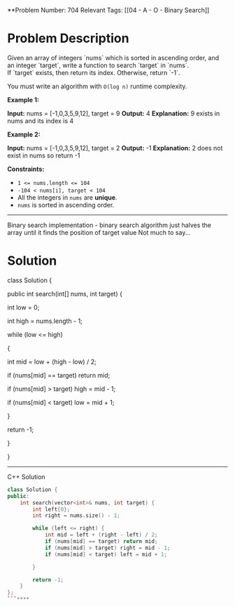 **Problem Number: 704
Relevant Tags: [[04 - A - O - Binary Search]]
<h1> Problem Description </h1>
Given an array of integers `nums` which is sorted in ascending order, and an integer `target`, write a function to search `target` in `nums`. If `target` exists, then return its index. Otherwise, return `-1`.

You must write an algorithm with `O(log n)` runtime complexity.

**Example 1:**

**Input:** nums = [-1,0,3,5,9,12], target = 9
**Output:** 4
**Explanation:** 9 exists in nums and its index is 4

**Example 2:**

**Input:** nums = [-1,0,3,5,9,12], target = 2
**Output:** -1
**Explanation:** 2 does not exist in nums so return -1

**Constraints:**

- `1 <= nums.length <= 104`
- `-104 < nums[i], target < 104`
- All the integers in `nums` are **unique**.
- `nums` is sorted in ascending order.

-----

Binary search implementation - binary search algorithm just halves the array until it finds the position of target value
Not much to say...
<h1> Solution </h1>
class Solution {

public int search(int[] nums, int target) {

int low = 0;

int high = nums.length - 1;

  

while (low <= high)

{

int mid = low + (high - low) / 2;

if (nums[mid] == target) return mid;

if (nums[mid] > target) high = mid - 1;

if (nums[mid] < target) low = mid + 1;

}

return -1;

}

}

----
C++ Solution
```cpp
class Solution {
public:
    int search(vector<int>& nums, int target) {
        int left{0};
        int right = nums.size() - 1;

        while (left <= right) {
            int mid = left + (right - left) / 2;
            if (nums[mid] == target) return mid;
            if (nums[mid] > target) right = mid - 1;
            if (nums[mid] < target) left = mid + 1;

        }

        return -1;
    }
};
```****
